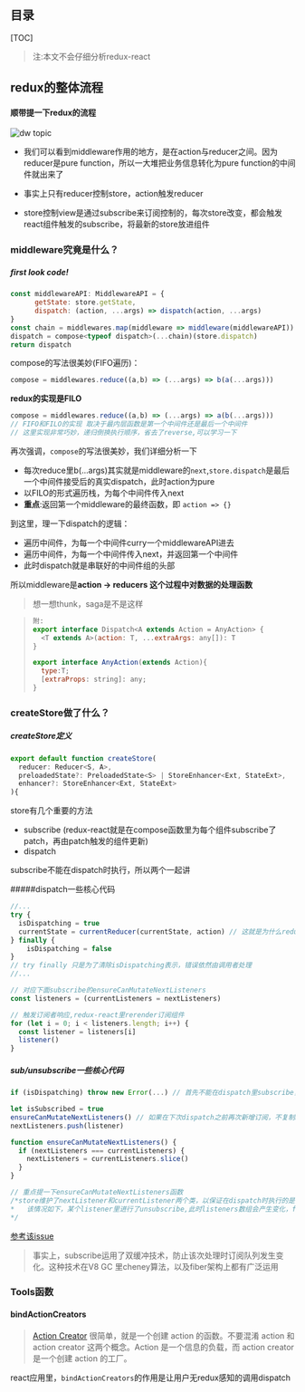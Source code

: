 ## 目录

[TOC]

> 注:本文不会仔细分析redux-react

## redux的整体流程

#### 顺带提一下redux的流程

![dw topic](https://awps-assets.meituan.net/mit-x/blog-images-bundle-2017/adc95a4c.png)

+ 我们可以看到middleware作用的地方，是在action与reducer之间。因为reducer是pure function，所以一大堆把业务信息转化为pure function的中间件就出来了

+ 事实上只有reducer控制store，action触发reducer

+ store控制view是通过subscribe来订阅控制的，每次store改变，都会触发react组件触发的subscribe，将最新的store放进组件

  

### middleware究竟是什么？

##### first look code!

```javascript
const middlewareAPI: MiddlewareAPI = {
      getState: store.getState,
      dispatch: (action, ...args) => dispatch(action, ...args)
}
const chain = middlewares.map(middleware => middleware(middlewareAPI))
dispatch = compose<typeof dispatch>(...chain)(store.dispatch)
return dispatch
```

compose的写法很美妙(FIFO遍历)：

```javascript
compose = middlewares.reduce((a,b) => (...args) => b(a(...args)))
```

<b>redux的实现是FILO</b>

```javascript
compose = middlewares.reduce((a,b) => (...args) => a(b(...args)))
// FIFO和FILO的实现 取决于最内层函数是第一个中间件还是最后一个中间件
// 这里实现非常巧妙，递归倒换执行顺序，省去了reverse,可以学习一下
```

再次强调，`compose`的写法很美妙，我们详细分析一下

+ 每次reduce里b(...args)其实就是middleware的`next`,`store.dispatch`是最后一个中间件接受后的真实dispatch，此时action为pure
+ 以FILO的形式遍历栈，为每个中间件传入next
+ <b>重点</b>:返回第一个middleware的最终函数，即 `action => {}`



到这里，理一下dispatch的逻辑：

+ 遍历中间件，为每一个中间件curry一个middlewareAPI进去
+ 遍历中间件，为每一个中间件传入next，并返回第一个中间件
+ 此时dispatch就是串联好的中间件组的头部

所以middleware是<b>action -> reducers 这个过程中对数据的处理函数</b>

> 想一想thunk，saga是不是这样



> ```javascript
> 附:
> export interface Dispatch<A extends Action = AnyAction> {
>   <T extends A>(action: T, ...extraArgs: any[]): T
> }
> 
> export interface AnyAction(extends Action){
> 	type:T;
>   [extraProps: string]: any;
> }
> ```



### createStore做了什么？

##### createStore定义

```javascript
export default function createStore(
  reducer: Reducer<S, A>,
  preloadedState?: PreloadedState<S> | StoreEnhancer<Ext, StateExt>,
  enhancer?: StoreEnhancer<Ext, StateExt>
){
```

store有几个重要的方法

+ subscribe (redux-react就是在compose函数里为每个组件subscribe了patch，再由patch触发的组件更新)
+ dispatch



subscribe不能在dispatch时执行，所以两个一起讲

#####dispatch一些核心代码 

```javascript
//...
try {
  isDispatching = true
  currentState = currentReducer(currentState, action) // 这就是为什么reducer不能是异步
} finally {
	isDispatching = false
}
// try finally 只是为了清除isDispatching表示，错误依然由调用者处理
//...

// 对应下面subscribe的ensureCanMutateNextListeners
const listeners = (currentListeners = nextListeners)

// 触发订阅者响应,redux-react里rerender订阅组件
for (let i = 0; i < listeners.length; i++) {
  const listener = listeners[i]
  listener()
}
```



##### sub/unsubscribe一些核心代码

```javascript
if (isDispatching) throw new Error(...) // 首先不能在dispatch里subscribe，避免影响订阅队列

let isSubscribed = true
ensureCanMutateNextListeners() // 如果在下次dispatch之前再次新增订阅，不复制next缓冲
nextListeners.push(listener)

function ensureCanMutateNextListeners() {
  if (nextListeners === currentListeners) {
  	nextListeners = currentListeners.slice()
  }
}

// 重点提一下ensureCanMutateNextListeners函数
/*store维护了nextListener和currentListener两个类，以保证在dispatch时执行的是一个snapshot，*	而非nextListener(最新值)。这只是为了处理某种极端情况
*	该情况如下，某个listener里进行了unsubscribe,此时listeners数组会产生变化，for循环遍历将会出现问题
*/
```

[参考该issue](https://github.com/MrErHu/blog/issues/18)

> 事实上，subscribe运用了双缓冲技术，防止该次处理时订阅队列发生变化。这种技术在V8 GC 里cheney算法，以及fiber架构上都有广泛运用



### Tools函数

#### bindActionCreators

> [Action Creator](https://cn.redux.js.org/docs/Glossary.html#action-creator) 很简单，就是一个创建 action 的函数。不要混淆 action 和 action creator 这两个概念。Action 是一个信息的负载，而 action creator 是一个创建 action 的工厂。

react应用里，`bindActionCreators`的作用是让用户无redux感知的调用dispatch

